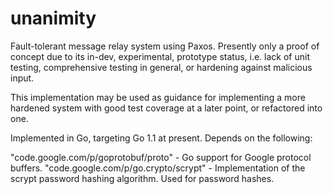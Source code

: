 unanimity
=========

Fault-tolerant message relay system using Paxos. Presently only a proof of concept due to its in-dev, experimental, prototype status, i.e. lack of unit testing, comprehensive testing in general, or hardening against malicious input.

This implementation may be used as guidance for implementing a more hardened system with good test coverage at a later point, or refactored into one.

Implemented in Go, targeting Go 1.1 at present. Depends on the following:

"code.google.com/p/goprotobuf/proto" - Go support for Google protocol buffers.
"code.google.com/p/go.crypto/scrypt" - Implementation of the scrypt password hashing algorithm. Used for password hashes.
